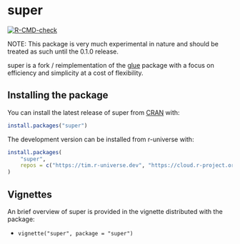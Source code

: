 
<!-- README.md is generated from README.Rmd. Please edit that file -->

# super

<!-- badges: start -->

[![R-CMD-check](https://github.com/TimTaylor/super/actions/workflows/R-CMD-check.yaml/badge.svg)](https://github.com/TimTaylor/super/actions/workflows/R-CMD-check.yaml)
<!-- badges: end -->

NOTE: This package is very much experimental in nature and should be
treated as such until the 0.1.0 release.

super is a fork / reimplementation of the
[glue](https://glue.tidyverse.org) package with a focus on efficiency
and simplicity at a cost of flexibility.

## Installing the package

You can install the latest release of super from
[CRAN](https://cran.r-project.org/) with:

``` r
install.packages("super")
```

The development version can be installed from r-universe with:

``` r
install.packages(
    "super",
    repos = c("https://tim.r-universe.dev", "https://cloud.r-project.org")
)
```

## Vignettes

An brief overview of super is provided in the vignette distributed with
the package:

- `vignette("super", package = "super")`

